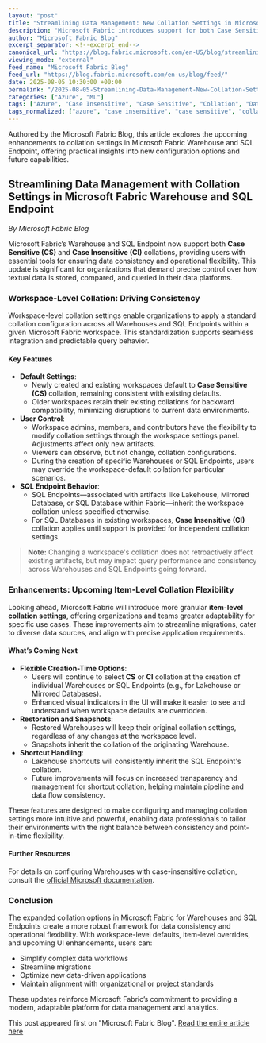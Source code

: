 ```yaml
---
layout: "post"
title: "Streamlining Data Management: New Collation Settings in Microsoft Fabric Warehouse and SQL Endpoint"
description: "Microsoft Fabric introduces support for both Case Sensitive (CS) and Case Insensitive (CI) collations in Warehouses and SQL Endpoints. This update enables workspace-level and item-level collation configuration, enhancing data consistency and flexibility, with upcoming features aimed at further personalization and control of collation settings."
author: "Microsoft Fabric Blog"
excerpt_separator: <!--excerpt_end-->
canonical_url: "https://blog.fabric.microsoft.com/en-US/blog/streamlining-data-management-with-collation-settings-in-microsoft-fabric-warehouse-sql-analytics-endpoint/"
viewing_mode: "external"
feed_name: "Microsoft Fabric Blog"
feed_url: "https://blog.fabric.microsoft.com/en-us/blog/feed/"
date: 2025-08-05 10:30:00 +00:00
permalink: "/2025-08-05-Streamlining-Data-Management-New-Collation-Settings-in-Microsoft-Fabric-Warehouse-and-SQL-Endpoint.html"
categories: ["Azure", "ML"]
tags: ["Azure", "Case Insensitive", "Case Sensitive", "Collation", "Data Management", "Data Workflows", "Item Level Configuration", "Lakehouse", "Microsoft Fabric", "Mirrored Database", "ML", "News", "SQL Endpoint", "Warehouse", "Workspace Level Settings"]
tags_normalized: ["azure", "case insensitive", "case sensitive", "collation", "data management", "data workflows", "item level configuration", "lakehouse", "microsoft fabric", "mirrored database", "ml", "news", "sql endpoint", "warehouse", "workspace level settings"]
---
```


Authored by the Microsoft Fabric Blog, this article explores the upcoming enhancements to collation settings in Microsoft Fabric Warehouse and SQL Endpoint, offering practical insights into new configuration options and future capabilities.<!--excerpt_end-->

## Streamlining Data Management with Collation Settings in Microsoft Fabric Warehouse and SQL Endpoint

*By Microsoft Fabric Blog*

Microsoft Fabric’s Warehouse and SQL Endpoint now support both **Case Sensitive (CS)** and **Case Insensitive (CI)** collations, providing users with essential tools for ensuring data consistency and operational flexibility. This update is significant for organizations that demand precise control over how textual data is stored, compared, and queried in their data platforms.

### Workspace-Level Collation: Driving Consistency

Workspace-level collation settings enable organizations to apply a standard collation configuration across all Warehouses and SQL Endpoints within a given Microsoft Fabric workspace. This standardization supports seamless integration and predictable query behavior.

#### Key Features

- **Default Settings**:
  - Newly created and existing workspaces default to **Case Sensitive (CS)** collation, remaining consistent with existing defaults.
  - Older workspaces retain their existing collations for backward compatibility, minimizing disruptions to current data environments.
- **User Control**:
  - Workspace admins, members, and contributors have the flexibility to modify collation settings through the workspace settings panel. Adjustments affect only new artifacts.
  - Viewers can observe, but not change, collation configurations.
  - During the creation of specific Warehouses or SQL Endpoints, users may override the workspace-default collation for particular scenarios.
- **SQL Endpoint Behavior**:
  - SQL Endpoints—associated with artifacts like Lakehouse, Mirrored Database, or SQL Database within Fabric—inherit the workspace collation unless specified otherwise.
  - For SQL Databases in existing workspaces, **Case Insensitive (CI)** collation applies until support is provided for independent collation settings.

> **Note:** Changing a workspace's collation does not retroactively affect existing artifacts, but may impact query performance and consistency across Warehouses and SQL Endpoints going forward.

### Enhancements: Upcoming Item-Level Collation Flexibility

Looking ahead, Microsoft Fabric will introduce more granular **item-level collation settings**, offering organizations and teams greater adaptability for specific use cases. These improvements aim to streamline migrations, cater to diverse data sources, and align with precise application requirements.

#### What’s Coming Next

- **Flexible Creation-Time Options**:
  - Users will continue to select **CS** or **CI** collation at the creation of individual Warehouses or SQL Endpoints (e.g., for Lakehouse or Mirrored Databases).
  - Enhanced visual indicators in the UI will make it easier to see and understand when workspace defaults are overridden.
- **Restoration and Snapshots**:
  - Restored Warehouses will keep their original collation settings, regardless of any changes at the workspace level.
  - Snapshots inherit the collation of the originating Warehouse.
- **Shortcut Handling**:
  - Lakehouse shortcuts will consistently inherit the SQL Endpoint's collation.
  - Future improvements will focus on increased transparency and management for shortcut collation, helping maintain pipeline and data flow consistency.

These features are designed to make configuring and managing collation settings more intuitive and powerful, enabling data professionals to tailor their environments with the right balance between consistency and point-in-time flexibility.

#### Further Resources

For details on configuring Warehouses with case-insensitive collation, consult the [official Microsoft documentation](https://learn.microsoft.com/fabric/data-warehouse/collation).

### Conclusion

The expanded collation options in Microsoft Fabric for Warehouses and SQL Endpoints create a more robust framework for data consistency and operational flexibility. With workspace-level defaults, item-level overrides, and upcoming UI enhancements, users can:

- Simplify complex data workflows
- Streamline migrations
- Optimize new data-driven applications
- Maintain alignment with organizational or project standards

These updates reinforce Microsoft Fabric’s commitment to providing a modern, adaptable platform for data management and analytics.

This post appeared first on "Microsoft Fabric Blog". [Read the entire article here](https://blog.fabric.microsoft.com/en-US/blog/streamlining-data-management-with-collation-settings-in-microsoft-fabric-warehouse-sql-analytics-endpoint/)
